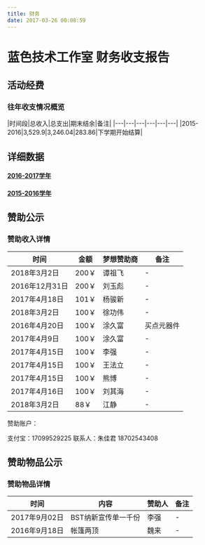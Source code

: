```yaml
---
title: 财务
date: 2017-03-26 00:08:59
---
```

# 蓝色技术工作室 财务收支报告

## 活动经费

### 往年收支情况概览

|时间段|总收入|总支出|期末结余|备注|
|---|---|---|---|---|---|
|2015-2016|3,529.9|3,246.04|283.86|下学期开始结算|

## 详细数据

#### [2016-2017学年](2016_2017/)
#### [2015-2016学年](2015_2016/)


## 赞助公示

### 赞助收入详情

|时间|金额|梦想赞助商|备注|
|---|---|---|---|
|2018年3月2日|200￥|谭祖飞|-|
|2016年12月31日|200￥|刘玉彪|-|
|2017年4月18日|101￥|杨骏新|-|
|2018年3月2日|100￥|徐功伟|-|
|2016年4月20日|100￥|涂久富|买点元器件|
|2017年4月9日|100￥|涂久富|-|
|2017年4月15日|100￥|李强|-|
|2017年4月15日|100￥|王法立|-|
|2017年4月15日|100￥|熊博|-|
|2017年4月16日|100￥|刘其海|-|
|2018年3月2日|88￥|江静|-|

赞助账户：

支付宝：17099529225 联系人：朱佳君 18702543408

## 赞助物品公示

### 赞助物品详情

|时间|内容|赞助人|备注|
|---|---|---|---|
|2017年9月02日|BST纳新宣传单一千份|李强|-|
|2016年9月18日|帐篷两顶|魏来|-|
<!--
|2016年9月18日|两顶帐篷|魏来||
|2016年9月18日|小米路由器一代|魏来||
|2016年9月18日|HP1020打印机|魏来||
|2016年9月18日|稳压直流电源一个|魏来||
|2016年9月18日|键盘一把|林俊|-|
-->